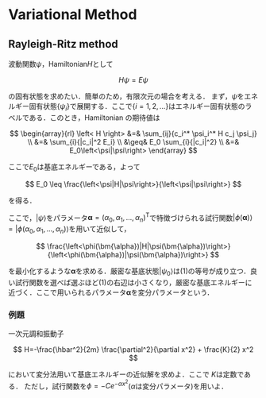 # Variational Method

## Rayleigh-Ritz method

波動関数$\psi$，Hamiltonian$H$として

$$
    H \psi = E \psi
$$

の固有状態を求めたい．簡単のため，有限次元の場合を考える．
まず，$\psi$をエネルギー固有状態$\{\psi_i\}$で展開する．ここで$\{i=1,2,\dots\}$はエネルギー固有状態のラベルである．このとき，Hamiltonian の期待値は

$$
    \begin{array}{rl}
        \left< H \right> &=& \sum_{ij}{c_i^* \psi_i^* H c_j \psi_j} \\
        &=& \sum_{i}{|c_i|^2 E_i} \\
        &\geq& E_0 \sum_{i}{|c_i|^2} \\
        &=& E_0\left<\psi|\psi\right>
    \end{array}
$$

ここで$E_0$は基底エネルギーである，よって

$$
E_0 \leq \frac{\left<\psi|H|\psi\right>}{\left<\psi|\psi\right>}
$$

を得る．

ここで，$\left|\psi\right>$をパラメータ${\bm{\alpha}}=\left(\alpha_0, \alpha_1, \dots, \alpha_n \right)^\mathrm{T}$で特徴づけられる試行関数$\left|\phi(\bm{\alpha})\right>=\left|\phi(\alpha_0, \alpha_1, \dots, \alpha_n)\right>$を用いて近似して，

$$
\frac{\left<\phi(\bm{\alpha})|H|\psi(\bm{\alpha})\right>}{\left<\phi(\bm{\alpha})|\psi(\bm{\alpha})\right>}
$$

を最小化するような$\bm{\alpha}$を求める．厳密な基底状態$\left|\psi_0\right>$は$(1)$の等号が成り立つ．良い試行関数を選べば選ぶほど$(1)$の右辺は小さくなり，厳密な基底エネルギーに近づく．ここで用いられるパラメータ$\bm{\alpha}$を変分パラメータという．

### 例題

一次元調和振動子

$$
H=-\frac{\hbar^2}{2m} \frac{\partial^2}{\partial x^2} + \frac{K}{2} x^2
$$

において変分法用いて基底エネルギーの近似解を求めよ．ここで $K$は定数である．
ただし，試行関数を$\phi=-Ce^{-\alpha x^2}$($\alpha$は変分パラメータ)を用いよ．

